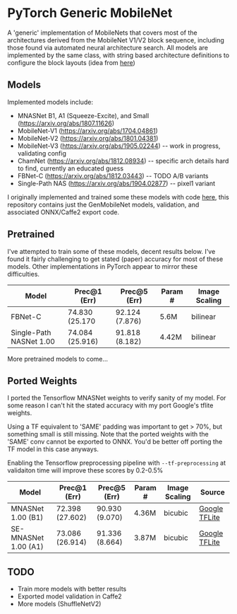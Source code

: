 # PyTorch Generic MobileNet

A 'generic' implementation of MobileNets that covers most of the architectures derived from the MobileNet V1/V2 block sequence, including those found via automated neural architecture search. All models are implemented by the same class, with string based architecture definitions to configure the block layouts (idea from [here](https://github.com/tensorflow/tpu/blob/master/models/official/mnasnet/mnasnet_models.py))

## Models

Implemented models include:
  * MNASNet B1, A1 (Squeeze-Excite), and Small (https://arxiv.org/abs/1807.11626)
  * MobileNet-V1 (https://arxiv.org/abs/1704.04861)
  * MobileNet-V2 (https://arxiv.org/abs/1801.04381)
  * MobileNet-V3 (https://arxiv.org/abs/1905.02244) -- work in progress, validating config
  * ChamNet (https://arxiv.org/abs/1812.08934) -- specific arch details hard to find, currently an educated guess
  * FBNet-C (https://arxiv.org/abs/1812.03443) -- TODO A/B variants
  * Single-Path NAS (https://arxiv.org/abs/1904.02877) -- pixel1 variant
    
I originally implemented and trained some these models with code [here](https://github.com/rwightman/pytorch-image-models), this repository contains just the GenMobileNet models, validation, and associated ONNX/Caffe2 export code. 

## Pretrained

I've attempted to train some of these models, decent results below. I've found it fairly challenging to get stated (paper) accuracy for most of these models. Other implementations in PyTorch appear to mirror these difficulties.


|Model | Prec@1 (Err) | Prec@5 (Err) | Param # | Image Scaling  |
|---|---|---|---|---|
| FBNet-C | 74.830 (25.170 | 92.124 (7.876) | 5.6M | bilinear |
| Single-Path NASNet 1.00 | 74.084 (25.916)  | 91.818 (8.182) | 4.42M | bilinear |

More pretrained models to come...


## Ported Weights

I ported the Tensorflow MNASNet weights to verify sanity of my model. For some reason I can't hit the stated accuracy with my port Google's tflite weights. 

Using a TF equivalent to 'SAME' padding was important to get > 70%, but something small is still missing. Note that the ported weights with the 'SAME' conv cannot be exported to ONNX. You'd be better off porting the TF model in this case anyways.

Enabling the Tensorflow preprocessing pipeline with `--tf-preprocessing` at validaiton time will improve these scores by 0.2-0.5%

|Model | Prec@1 (Err) | Prec@5 (Err) | Param # | Image Scaling  | Source |
|---|---|---|---|---|---|
| MNASNet 1.00 (B1) | 72.398 (27.602) | 90.930 (9.070) |  4.36M | bicubic | [Google TFLite](https://github.com/tensorflow/tpu/tree/master/models/official/mnasnet) |
| SE-MNASNet 1.00 (A1) | 73.086 (26.914) | 91.336 (8.664) | 3.87M  | bicubic | [Google TFLite](https://github.com/tensorflow/tpu/tree/master/models/official/mnasnet) |


## TODO
* Train more models with better results
* Exported model validation in Caffe2
* More models (ShuffleNetV2)
